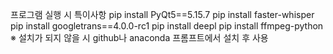 프로그램 실행 시 특이사항
pip install PyQt5==5.15.7
pip install faster-whisper
pip install googletrans==4.0.0-rc1
pip install deepl
pip install ffmpeg-python
※ 설치가 되지 않을 시 github나 anaconda 프롬프트에서 설치 후 사용
